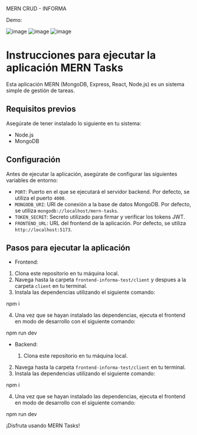 MERN CRUD - INFORMA

Demo: 

![image](https://github.com/Danicode0210/informa-test/assets/65778274/de8dfdc3-08df-432d-b55f-6739d9d6eb90)
![image](https://github.com/Danicode0210/informa-test/assets/65778274/d2e3b627-0a75-46eb-829d-717df733c5b1)
![image](https://github.com/Danicode0210/informa-test/assets/65778274/27b71647-edd0-4f7d-8c39-777c3db6929a)

# Instrucciones para ejecutar la aplicación MERN Tasks

Esta aplicación MERN (MongoDB, Express, React, Node.js) es un sistema simple de gestión de tareas.

## Requisitos previos

Asegúrate de tener instalado lo siguiente en tu sistema:

- Node.js
- MongoDB

## Configuración

Antes de ejecutar la aplicación, asegúrate de configurar las siguientes variables de entorno:

- `PORT`: Puerto en el que se ejecutará el servidor backend. Por defecto, se utiliza el puerto `4000`.
- `MONGODB_URI`: URI de conexión a la base de datos MongoDB. Por defecto, se utiliza `mongodb://localhost/mern-tasks`.
- `TOKEN_SECRET`: Secreto utilizado para firmar y verificar los tokens JWT.
- `FRONTEND_URL`: URL del frontend de la aplicación. Por defecto, se utiliza `http://localhost:5173`.

## Pasos para ejecutar la aplicación
  - Frontend:

1. Clona este repositorio en tu máquina local.
2.  Navega hasta la carpeta `frontend-informa-test/client` y despues a la carpeta `client` en tu terminal.
3. Instala las dependencias utilizando el siguiente comando:

npm i

4. Una vez que se hayan instalado las dependencias, ejecuta el frontend en modo de desarrollo con el siguiente comando:

npm run dev

 - Backend:

   1. Clona este repositorio en tu máquina local.
  2.  Navega hasta la carpeta `frontend-informa-test/client` en tu terminal.
  3. Instala las dependencias utilizando el siguiente comando:

npm i

4. Una vez que se hayan instalado las dependencias, ejecuta el frontend en modo de desarrollo con el siguiente comando:

npm run dev


¡Disfruta usando MERN Tasks!
